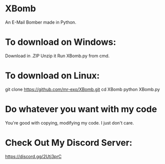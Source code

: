 # XBomb
An E-Mail Bomber made in Python.

# To download on Windows:
Download in .ZIP
Unzip it
Run XBomb.py from cmd.

# To download on Linux:
git clone https://github.com/mr-exo/XBomb.git
cd XBomb
python XBomb.py

# Do whatever you want with my code
You're good with copying, modifying my code.
I just don't care.
# Check Out My Discord Server:
https://discord.gg/2Utj3prC
